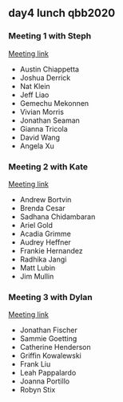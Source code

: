## day4 lunch qbb2020

### Meeting 1 with Steph
[Meeting link]()

* Austin Chiappetta
* Joshua Derrick
* Nat Klein
* Jeff Liao
* Gemechu Mekonnen
* Vivian Morris
* Jonathan Seaman
* Gianna Tricola
* David Wang
* Angela Xu

### Meeting 2 with Kate
[Meeting link]()

* Andrew Bortvin
* Brenda Cesar
* Sadhana Chidambaran
* Ariel Gold
* Acadia Grimme
* Audrey Heffner
* Frankie Hernandez
* Radhika Jangi
* Matt Lubin
* Jim Mullin

### Meeting 3 with Dylan
[Meeting link]()

* Jonathan Fischer
* Sammie Goetting
* Catherine Henderson
* Griffin Kowalewski
* Frank Liu
* Leah Pappalardo
* Joanna Portillo
* Robyn Stix
